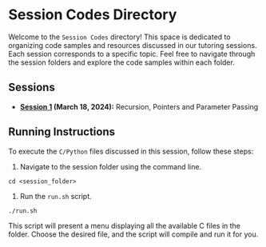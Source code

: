# Session Codes Directory

Welcome to the `Session Codes` directory! This space is dedicated to organizing code samples and resources discussed in our tutoring sessions. Each session corresponds to a specific topic. Feel free to navigate through the session folders and explore the code samples within each folder.

## Sessions

- **[Session 1](https://github.com/Yves242/ptm-for-jmconde1/tree/main/codes/Session%201%3A%20Recursion%2C%20Pointers%20and%20Parameter%20Passing) (March 18, 2024):** Recursion, Pointers and Parameter Passing

## Running Instructions

To execute the `C/Python` files discussed in this session, follow these steps:

1. Navigate to the session folder using the command line.

```
cd <session_folder>
```

1. Run the `run.sh` script.

```
./run.sh
```

This script will present a menu displaying all the available C files in the folder. Choose the desired file, and the script will compile and run it for you.